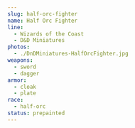 ```yaml
---
slug: half-orc-fighter
name: Half Orc Fighter
line:
  - Wizards of the Coast
  - D&D Miniatures
photos:
  - ./DnDMiniatures-HalfOrcFighter.jpg
weapons:
  - sword
  - dagger
armor:
  - cloak
  - plate
race:
  - half-orc
status: prepainted
---
```

